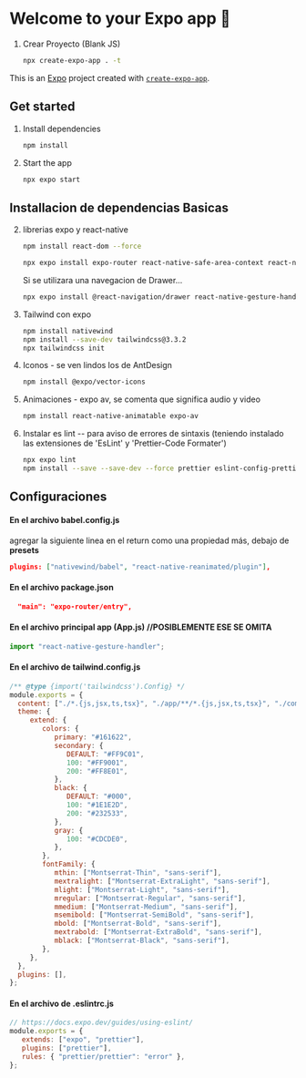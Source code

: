 # Welcome to your Expo app 👋
1. Crear Proyecto (Blank JS)

   ```bash
   npx create-expo-app . -t
   ```

This is an [Expo](https://expo.dev) project created with [`create-expo-app`](https://www.npmjs.com/package/create-expo-app).



## Get started

1. Install dependencies

   ```bash
   npm install
   ```

2. Start the app

   ```bash
   npx expo start
   ```


## Installacion de dependencias Basicas

2. librerias expo y react-native

   ```bash
   npm install react-dom --force

   npx expo install expo-router react-native-safe-area-context react-native-screens expo-linking expo-constants expo-status-bar react-native-reanimated react-native-animatable expo-system-ui
   ```

   Si se utilizara una navegacion de Drawer...
   ```bash
   npx expo install @react-navigation/drawer react-native-gesture-handler react-native-reanimated
   ```


2. Tailwind con expo

   ```bash
   npm install nativewind
   npm install --save-dev tailwindcss@3.3.2
   npx tailwindcss init
   ```

3. Iconos - se ven lindos los de AntDesign

   ```bash
   npm install @expo/vector-icons
   ```

4. Animaciones - expo av, se comenta que significa audio y video

   ```bash
   npm install react-native-animatable expo-av
   ```

5. Instalar es lint -- para aviso de errores de sintaxis (teniendo instalado las extensiones de 'EsLint' y 'Prettier-Code Formater')

   ```bash
   npx expo lint
   npm install --save --save-dev --force prettier eslint-config-prettier eslint-plugin-prettier
   ```


## Configuraciones

#### En el archivo babel.config.js

agregar la siguiente linea en el return como una propiedad más, debajo de **presets**

```json
plugins: ["nativewind/babel", "react-native-reanimated/plugin"],
```

#### En el archivo package.json

```json
  "main": "expo-router/entry",
```

#### En el archivo principal app (App.js)  //POSIBLEMENTE ESE SE OMITA

```js
import "react-native-gesture-handler";
```

#### En el archivo de tailwind.config.js

```js
/** @type {import('tailwindcss').Config} */
module.exports = {
  content: ["./*.{js,jsx,ts,tsx}", "./app/**/*.{js,jsx,ts,tsx}", "./components/**/*.{js,jsx,ts,tsx}"],
  theme: {
     extend: {
        colors: {
           primary: "#161622",
           secondary: {
              DEFAULT: "#FF9C01",
              100: "#FF9001",
              200: "#FF8E01",
           },
           black: {
              DEFAULT: "#000",
              100: "#1E1E2D",
              200: "#232533",
           },
           gray: {
              100: "#CDCDE0",
           },
        },
        fontFamily: {
           mthin: ["Montserrat-Thin", "sans-serif"],
           mextralight: ["Montserrat-ExtraLight", "sans-serif"],
           mlight: ["Montserrat-Light", "sans-serif"],
           mregular: ["Montserrat-Regular", "sans-serif"],
           mmedium: ["Montserrat-Medium", "sans-serif"],
           msemibold: ["Montserrat-SemiBold", "sans-serif"],
           mbold: ["Montserrat-Bold", "sans-serif"],
           mextrabold: ["Montserrat-ExtraBold", "sans-serif"],
           mblack: ["Montserrat-Black", "sans-serif"],
        },
     },
  },
  plugins: [],
};
```


#### En el archivo de .eslintrc.js

```js
// https://docs.expo.dev/guides/using-eslint/
module.exports = {
   extends: ["expo", "prettier"],
   plugins: ["prettier"],
   rules: { "prettier/prettier": "error" },
};

```